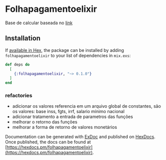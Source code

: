 # Folhapagamentoelixir

Base de calcular baseada no [link](https://www.jornalcontabil.com.br/folha-de-pagamento-entenda-como-fazer-o-calculo/)

## Installation

If [available in Hex](https://hex.pm/docs/publish), the package can be installed
by adding `folhapagamentoelixir` to your list of dependencies in `mix.exs`:

```elixir
def deps do
  [
    {:folhapagamentoelixir, "~> 0.1.0"}
  ]
end
```

### refactories
- adicionar os valores referencia em um arquivo global de constantes, são os valores: base inss, fgts, irrf, salario mínimo nacional
- adicionar tratamento a entrada de parametros das funções
- melhorar o retorno das funções
- melhorar a forma de retorno de valores monetários

Documentation can be generated with [ExDoc](https://github.com/elixir-lang/ex_doc)
and published on [HexDocs](https://hexdocs.pm). Once published, the docs can
be found at [https://hexdocs.pm/folhapagamentoelixir](https://hexdocs.pm/folhapagamentoelixir).


